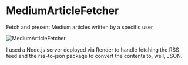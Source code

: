 # MediumArticleFetcher
Fetch and present Medium articles written by a specific user


![MediumArticleFetcher](https://media.giphy.com/media/n7er3OKix0AwL1qoxH/giphy.gif)



I used a Node.js server deployed via Render to handle fetching the RSS feed and the rss-to-json package to convert the contents to, well, JSON.
